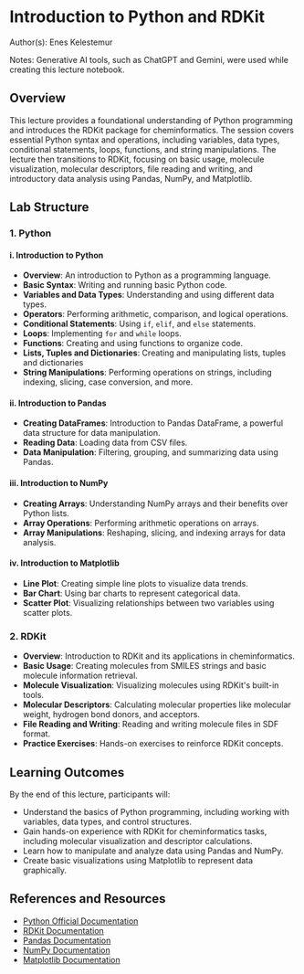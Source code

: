 # Introduction to Python and RDKit

Author(s): Enes Kelestemur

Notes: Generative AI tools, such as ChatGPT and Gemini, were used while creating this lecture notebook.

## Overview

This lecture provides a foundational understanding of Python programming and introduces the RDKit package for cheminformatics. The session covers essential Python syntax and operations, including variables, data types, conditional statements, loops, functions, and string manipulations. The lecture then transitions to RDKit, focusing on basic usage, molecule visualization, molecular descriptors, file reading and writing, and introductory data analysis using Pandas, NumPy, and Matplotlib.

## Lab Structure

### 1.  Python

#### i. Introduction to Python

- **Overview**: An introduction to Python as a programming language.
- **Basic Syntax**: Writing and running basic Python code.
- **Variables and Data Types**: Understanding and using different data types.
- **Operators**: Performing arithmetic, comparison, and logical operations.
- **Conditional Statements**: Using `if`, `elif`, and `else` statements.
- **Loops**: Implementing `for` and `while` loops.
- **Functions**: Creating and using functions to organize code.
- **Lists, Tuples and Dictionaries**: Creating and manipulating lists, tuples and dictionaries
- **String Manipulations**: Performing operations on strings, including indexing, slicing, case conversion, and more.

#### ii. Introduction to Pandas

- **Creating DataFrames**: Introduction to Pandas DataFrame, a powerful data structure for data manipulation.
- **Reading Data**: Loading data from CSV files.
- **Data Manipulation**: Filtering, grouping, and summarizing data using Pandas.

#### iii. Introduction to NumPy

- **Creating Arrays**: Understanding NumPy arrays and their benefits over Python lists.
- **Array Operations**: Performing arithmetic operations on arrays.
- **Array Manipulations**: Reshaping, slicing, and indexing arrays for data analysis.

#### iv. Introduction to Matplotlib

- **Line Plot**: Creating simple line plots to visualize data trends.
- **Bar Chart**: Using bar charts to represent categorical data.
- **Scatter Plot**: Visualizing relationships between two variables using scatter plots.

### 2. RDKit

- **Overview**: Introduction to RDKit and its applications in cheminformatics.
- **Basic Usage**: Creating molecules from SMILES strings and basic molecule information retrieval.
- **Molecule Visualization**: Visualizing molecules using RDKit's built-in tools.
- **Molecular Descriptors**: Calculating molecular properties like molecular weight, hydrogen bond donors, and acceptors.
- **File Reading and Writing**: Reading and writing molecule files in SDF format.
- **Practice Exercises**: Hands-on exercises to reinforce RDKit concepts.

## Learning Outcomes

By the end of this lecture, participants will:

- Understand the basics of Python programming, including working with variables, data types, and control structures.
- Gain hands-on experience with RDKit for cheminformatics tasks, including molecular visualization and descriptor calculations.
- Learn how to manipulate and analyze data using Pandas and NumPy.
- Create basic visualizations using Matplotlib to represent data graphically.

## References and Resources

- [Python Official Documentation](https://docs.python.org/3/)
- [RDKit Documentation](https://www.rdkit.org/docs/index.html)
- [Pandas Documentation](https://pandas.pydata.org/docs/)
- [NumPy Documentation](https://numpy.org/doc/)
- [Matplotlib Documentation](https://matplotlib.org/stable/contents.html)
